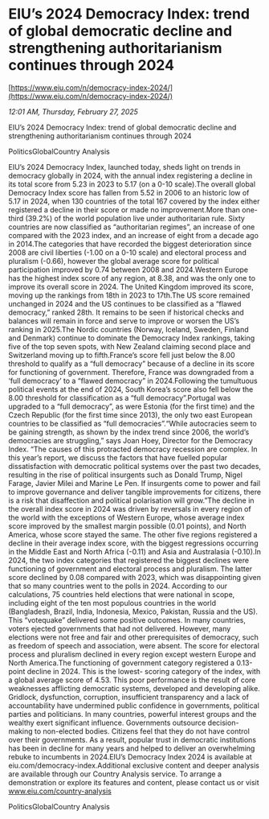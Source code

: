 # EIU’s 2024 Democracy Index: trend of global democratic decline and strengthening authoritarianism continues through 2024

[https://www.eiu.com/n/democracy-index-2024/](https://www.eiu.com/n/democracy-index-2024/)

*12:01 AM, Thursday, February 27, 2025*

EIU’s 2024 Democracy Index: trend of global democratic decline and strengthening authoritarianism continues through 2024

PoliticsGlobalCountry Analysis

EIU’s 2024 Democracy Index, launched today, sheds light on trends in democracy globally in 2024, with the annual index registering a decline in its total score from 5.23 in 2023 to 5.17 (on a 0-10 scale).The overall global Democracy Index score has fallen from 5.52 in 2006 to an historic low of 5.17 in 2024, when 130 countries of the total 167 covered by the index either registered a decline in their score or made no improvement.More than one-third (39.2%) of the world population live under authoritarian rule. Sixty countries are now classified as “authoritarian regimes”, an increase of one compared with the 2023 index, and an increase of eight from a decade ago in 2014.The categories that have recorded the biggest deterioration since 2008 are civil liberties (-1.00 on a 0-10 scale) and electoral process and pluralism (-0.66), however the global average score for political participation improved by 0.74 between 2008 and 2024.Western Europe has the highest index score of any region, at 8.38, and was the only one to improve its overall score in 2024. The United Kingdom improved its score, moving up the rankings from 18th in 2023 to 17th.The US score remained unchanged in 2024 and the US continues to be classified as a “flawed democracy,” ranked 28th. It remains to be seen if historical checks and balances will remain in force and serve to improve or worsen the US’s ranking in 2025.The Nordic countries (Norway, Iceland, Sweden, Finland and Denmark) continue to dominate the Democracy Index rankings, taking five of the top seven spots, with New Zealand claiming second place and Switzerland moving up to fifth.France’s score fell just below the 8.00 threshold to qualify as a “full democracy” because of a decline in its score for functioning of government. Therefore, France was downgraded from a ‘full democracy’ to a “flawed democracy” in 2024.Following the tumultuous political events at the end of 2024, South Korea’s score also fell below the 8.00 threshold for classification as a “full democracy”.Portugal was upgraded to a “full democracy”, as were Estonia (for the first time) and the Czech Republic (for the first time since 2013), the only two east European countries to be classified as “full democracies”.“While autocracies seem to be gaining strength, as shown by the index trend since 2006, the world’s democracies are struggling,” says Joan Hoey, Director for the Democracy Index. “The causes of this protracted democracy recession are complex. In this year’s report, we discuss the factors that have fuelled popular dissatisfaction with democratic political systems over the past two decades, resulting in the rise of political insurgents such as Donald Trump, Nigel Farage, Javier Milei and Marine Le Pen. If insurgents come to power and fail to improve governance and deliver tangible improvements for citizens, there is a risk that disaffection and political polarisation will grow.”The decline in the overall index score in 2024 was driven by reversals in every region of the world with the exceptions of Western Europe, whose average index score improved by the smallest margin possible (0.01 points), and North America, whose score stayed the same. The other five regions registered a decline in their average index score, with the biggest regressions occurring in the Middle East and North Africa (-0.11) and Asia and Australasia (-0.10).In 2024, the two index categories that registered the biggest declines were functioning of government and electoral process and pluralism. The latter score declined by 0.08 compared with 2023, which was disappointing given that so many countries went to the polls in 2024. According to our calculations, 75 countries held elections that were national in scope, including eight of the ten most populous countries in the world (Bangladesh, Brazil, India, Indonesia, Mexico, Pakistan, Russia and the US). This “votequake” delivered some positive outcomes. In many countries, voters ejected governments that had not delivered. However, many elections were not free and fair and other prerequisites of democracy, such as freedom of speech and association, were absent. The score for electoral process and pluralism declined in every region except western Europe and North America.The functioning of government category registered a 0.13-point decline in 2024. This is the lowest- scoring category of the index, with a global average score of 4.53. This poor performance is the result of core weaknesses afflicting democratic systems, developed and developing alike. Gridlock, dysfunction, corruption, insufficient transparency and a lack of accountability have undermined public confidence in governments, political parties and politicians. In many countries, powerful interest groups and the wealthy exert significant influence. Governments outsource decision-making to non-elected bodies. Citizens feel that they do not have control over their governments. As a result, popular trust in democratic institutions has been in decline for many years and helped to deliver an overwhelming rebuke to incumbents in 2024.EIU’s Democracy Index 2024 is available at eiu.com/democracy-index.Additional exclusive content and deeper analysis are available through our Country Analysis service. To arrange a demonstration or explore its features and content, please contact us or visit www.eiu.com/country-analysis

PoliticsGlobalCountry Analysis

